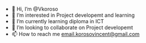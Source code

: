 - 👋 Hi, I’m @Vkoroso
- 👀 I’m interested in Project developemt and learning 
- 🌱 I’m currently learning diploma in ICT
- 💞️ I’m looking to collaborate on Project developemt
- 📫 How to reach me email.korosovincent@gmail.com

<!---
Vkoroso/Vkoroso is a ✨ special ✨ repository because its `README.md` (this file) appears on your GitHub profile.
You can click the Preview link to take a look at your changes.
--->
